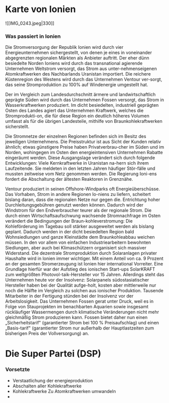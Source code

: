 # Karte von Ionien
![[IMG_0243.jpeg|330]]
### Was passiert in Ionien
Die Stromversorgung der Republik Ionien wird durch vier Energieunternehmen sichergestellt, von denen je eines in voneinander abgegrenzten regionalen Märkten als Anbieter auftritt. Der eher dünn besiedelte Norden Ioniens wird durch das transnational agierende Unternehmen Weltstrom versorgt, das Strom aus unter-nehmenseigenen Atomkraftwerken des Nachbarlands Uranistan importiert. Die reichere Küstenregion des Westens wird durch das Unternehmen Ventour ver-sorgt, das seine Stromproduktion zu 100% auf Windenergie umgestellt hat.

Der im Vergleich zum Landesdurchschnitt ärmere und landwirtschaftlich geprägte Süden wird durch das Unternehmen Fossen versorgt, das Strom in Wasserkraftwerken produziert. Im dicht besiedelten, industriell geprägten Osten des Landes agiert das Unternehmen Kraftwerk, welches die Stromprodukti-on, die für diese Region ein deutlich höheres Volumen umfasst als für die übrigen Landesteile, mithilfe von Braunkohlekraftwerken sicherstellt.

Die Stromnetze der einzelnen Regionen befinden sich im Besitz des jeweiligen Unternehmens. Die Preisstruktur ist aus Sicht der Kunden relativ ähnlich; etwas günstigere Preise haben Privatverbrau-cher im Süden und im Norden, wohingegen im Osten den energieintensiven Unternehmen Rabatte eingeräumt werden.
Diese Ausgangslage verändert sich durch folgende Entwicklungen:
Viele Kernkraftwerke in Uranistan na-hern sich ihrem Laufzeitende. Sie meldeten in den letzten Jahren häufiger Stör-fälle und mussten zeitweise vom Netz genommen werden. Die Regierung Ioni-ens fordert die Abschaltung der ältesten Reaktoren in Grenznähe.

Ventour produziert in seinen Offshore-Windparks oft Energieüberschüsse. Das Vorhaben, Strom in andere Regionen lo-niens zu liefern, scheitert bislang daran, dass die regionalen Netze nur gegen die. Entrichtung hoher Durchleitungsgebühren genutzt werden können. Dadurch wird der Windstrom für den Endverbraucher teurer als der regionale Strom.
Die durch einen Wirtschaftsaufschwung wachsende Stromnachfrage im Osten verändert die Bedingungen der Braun-kohleverstromung: Die Kohleförderung im Tagebau soll stärker ausgeweitet werden als bislang geplant. Dadurch werden in der dicht besiedelten Region bald Wohnsiedlungen und ganze Kleinstädte dem Braunkohleabbau weichen müssen.
In den vor allem von einfachen Industriearbeitern bewohnten Siedlungen, aber auch bei Klimaschützern organisiert sich massiver Widerstand.
Die dezentrale Stromproduktion durch Solaranlagen privater Haushalte wird in lonien immer wichtiger. Mit einem Anteil von ca. 9 Prozent an der gesamten Stromerzeugung ist Ionien hier international Vorreiter. Eine Grundlage hierfür war der Aufstieg des ionischen Start-ups SolarKRAFT zum weltgrößten Photovol-taik-Hersteller vor 15 Jahren. Allerdings steht das Unternehmen heute vor der Insolvenz: Solarpanels südostasiatischer Hersteller haben bei der Qualität aufge-holt, kosten aber mittlerweile nur noch die Hälfte im Vergleich zu solchen aus ionischer Produktion. Tausende Mitarbeiter in der Fertigung stünden bei der Insolvenz vor der Arbeitslosigkeit.
Das Unternehmen Fossen gerat unter Druck, weil es in Folge von Stauprojekten im benachbarten Aquarien sowie insgesamt rückläufiger Wassermengen durch klimatische Veränderungen nicht mehr gleichmäßig Strom produzieren kann. Fossen bietet daher nun einen „Sicherheitstarif" (garantierter Strom bei 100 % Preisaufschlag) und einen „Basis-tarif" (garantierter Strom nur außerhalb der Hauptlastzeiten zum bisherigen Preis der Vollversorgung) an.

# Die Super Partei (DSP)
### Vorsetzte
- Verstaatlichung der energieproduktion
- Abschalten aller Kohlekraftwerke
- Kohlekraftwerke Zu Atomkraftwerken umwandeln
- 
